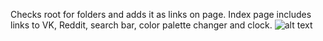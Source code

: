 Checks root for folders and adds it as links on page.
Index page includes links to VK, Reddit, search bar, color palette changer and clock.
![alt text](https://raw.githubusercontent.com/Kustovsky/homepage/master/.pics/img.png)

